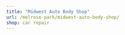 ```yaml
---
title: "Midwest Auto Body Shop"
url: /melrose-park/midwest-auto-body-shop/
shop: car repair
---
```

